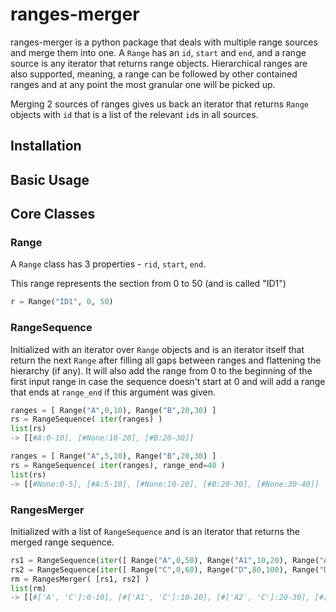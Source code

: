 ranges-merger
=============

ranges-merger is a python package that deals with multiple range sources and merge them into one. 
A `Range` has an `id`, `start` and `end`, and a range source is any iterator that returns range objects. Hierarchical ranges are also supported, meaning, a range can be followed by other contained ranges and at any point the most granular one will be picked up.

Merging 2 sources of ranges gives us back an iterator that returns `Range` objects with `id` that is a list of the relevant `id`s in all sources.

## Installation 

## Basic Usage

## Core Classes

### Range
A `Range` class has 3 properties - `rid`, `start`, `end`.

This range represents the section from 0 to 50 (and is called "ID1")
```python
r = Range("ID1", 0, 50)
```

### RangeSequence
Initialized with an iterator over `Range` objects and is an iterator itself that return the next `Range` after filling all gaps between ranges and flattening the hierarchy (if any). It will also add the range from 0 to the beginning of the first input range in case the sequence doesn't start at 0 and will add a range that ends at `range_end` if this argument was given.

```python
ranges = [ Range("A",0,10), Range("B",20,30) ]
rs = RangeSequence( iter(ranges) )
list(rs)
-> [[#A:0-10], [#None:10-20], [#B:20-30]]

ranges = [ Range("A",5,10), Range("B",20,30) ]
rs = RangeSequence( iter(ranges), range_end=40 )
list(rs)
-> [[#None:0-5], [#A:5-10], [#None:10-20], [#B:20-30], [#None:30-40]]
```

### RangesMerger
Initialized with a list of `RangeSequence` and is an iterator that returns the merged range sequence.

```python
rs1 = RangeSequence(iter([ Range("A",0,50), Range("A1",10,20), Range("A2",20,50), Range("A21",30,40), Range("B",50,100) ]))
rs2 = RangeSequence(iter([ Range("C",0,60), Range("D",80,100), Range("D1",90,100) ]))
rm = RangesMerger( [rs1, rs2] )
list(rm)
-> [[#['A', 'C']:0-10], [#['A1', 'C']:10-20], [#['A2', 'C']:20-30], [#['A21', 'C']:30-40], [#['A2', 'C']:40-50], [#['B', 'C']:50-60], [#['B', None]:60-80], [#['B', 'D']:80-90], [#['B', 'D1']:90-100]] 
```


